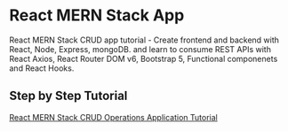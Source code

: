 # React MERN Stack App

React MERN Stack CRUD app tutorial - Create frontend and backend with React, Node, Express, mongoDB. and learn to consume REST APIs with React Axios, React Router DOM v6, Bootstrap 5, Functional componenets and React Hooks.


## Step by Step Tutorial
[React MERN Stack CRUD Operations Application Tutorial](https://www.positronx.io/react-mern-stack-crud-app-tutorial/)